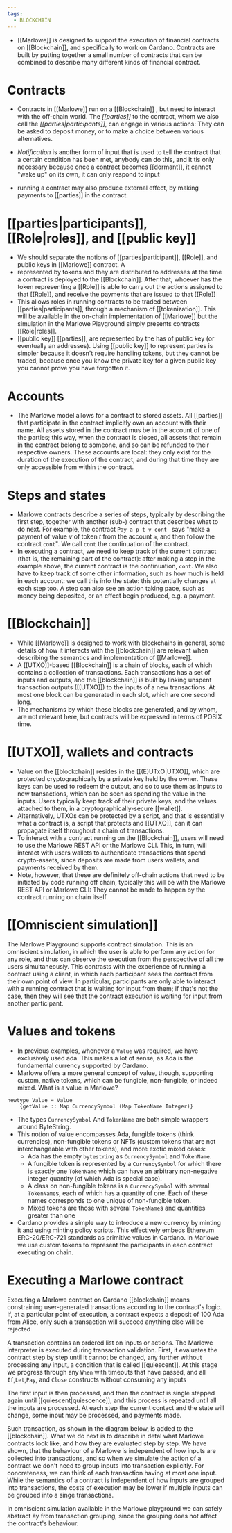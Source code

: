 ```yaml
---
tags:
  - BLOCKCHAIN
---
```

- [[Marlowe]] is designed to support the execution of financial contracts on [[Blockchain]], and specifically to work on Cardano. Contracts are built by putting together a small number of contracts that can be combined to describe many different kinds of financial contract.
# Contracts
* Contracts in [[Marlowe]] run on a [[Blockchain]] , but need to interact with the off-chain world. The *[[parties]]* to the contract, whom we also call the *[[parties|participants]]*, can engage in various actions: They can be asked to deposit money, or to make a choice between various alternatives. 
* *Notification* is another form of input that is used to tell the contract that a certain condition has been met, anybody can do this, and it tis only necessary because once a contract becomes [[dormant]], it cannot "wake up" on its own, it can only respond to input

* running a contract may also produce external effect, by making payments to [[parties]] in the contract.
# [[parties|participants]], [[Role|roles]], and [[public key]]
* We should separate the notions of [[parties|participant]], [[Role]], and public keys in [[Marlowe]] contract. A 
* represented by tokens and they are distributed to addresses at the time a contract is deployed to the [[Blockchain]]. After that, whoever has the token representing a [[Role]] is able to carry out the actions assigned to that [[Role]], and receive the payments that are issued to that [[Role]]
* This allows roles in running contracts to be traded between [[parties|participants]], through a mechanism of [[tokenization]]. This will be available in the on-chain implementation of [[Marlowe]] but the simulation in the Marlowe Playground simply presents contracts [[Role|roles]].
* [[public key]] [[parties]], are represented by the has of public key (or eventually an addresses). Using [[public key]] to represent parties is simpler because it doesn't require handling tokens, but they cannot be traded, because once you know the private key for a given public key you cannot prove you have forgotten it.
# Accounts
* The Marlowe model allows for a contract to stored assets. All [[parties]] that participate in the contract implicitly own an account with their name. All assets stored in the contract mus be in the account of one of the parties; this way, when the contract is closed, all assets that remain in the contract belong to someone, and so can be refunded to their respective owners. These accounts are local: they only exist for the duration of the execution of the contract, and during that time they are only accessible from within the contract.
# Steps and states
* Marlowe contracts describe a series of steps, typically by describing the first step, together with another (sub-) contract that describes what to do next. For example, the contract ```Pay a p t v cont ``` says "make a payment of value $v$ of token $t$ from the account `a`, and then follow the contract `cont`". We  call `cont` the continuation of the contract.
* In executing a contract, we need to keep track of the current contract (that is, the remaining part of the contract): after making a step in the example above, the current contract is the continuation, `cont`.  We also have to keep track of some other information, such as how much is held in each account: we call this info the state: this potentially changes at each step too. A step can also see an action taking pace, such as money being deposited, or an effect begin produced, e.g. a payment.
# [[Blockchain]]
* While [[Marlowe]] is designed to work with blockchains in general, some details of how it interacts with the [[blockchain]] are relevant when describing the semantics and implementation of [[Marlowe]].
* A [[UTXO]]-based [[Blockchain]] is a chain of blocks, each of which contains a collection of transactions. Each transactions has a set of inputs and outputs, and the [[blockchain]] is built by linking unspent transaction outputs ([[UTXO]]) to the inputs of a new transactions. At most one block can be generated in each slot, which are one second long.
* The mechanisms by which these blocks are generated, and by whom, are not relevant here, but contracts will be expressed in terms of POSIX time.
# [[UTXO]], wallets and contracts
* Value on the [[blockchain]] resides in the [[(E)UTxO|UTXO]], which are protected cryptographically by a private key held by the owner. These keys can be used to redeem the output, and so to use them as inputs to new transactions, which can be seen as spending the value in the inputs. Users  typically keep track of their private keys, and the values attached to them, in a cryptographically-secure [[wallet]].
* Alternatively, UTXOs can be protected by a script, and that is essentially what a contract is, a script that protects and [[UTXO]], can it can propagate itself throughout a chain of transactions.
* To interact with a contract running on the [[Blockchain]], users will need to use the Marlowe REST API or the Marlowe CLI. This, in turn, will interact with users wallets to authenticate transactions that spend crypto-assets, since deposits are made from users wallets, and payments received by them.
* Note, however, that these are definitely off-chain actions that need to be initiated by code running off chain, typically this will be with the Marlowe REST API or Marlowe CLI: They cannot be made to happen by the contract running on chain itself.
# [[Omniscient simulation]]
The Marlowe Playground supports contract simulation. This is an omniscient simulation, in which the user is able to perform any action for any role, and thus can observe the execution from the perspective of all the users simultaneously. This contrasts with the experience of running a contract using a client, in which each participant sees the contract from their own point of view. In particular, participants are only able to interact with a running contract that is waiting for input from them; if that's not the case, then they will see that the contract execution is waiting for input from another participant.
# Values and tokens
* In previous examples, whenever a `Value` was required, we have exclusively used ada. This makes a lot of sense, as Ada is the fundamental currency supported by Cardano.
* Marlowe offers a more general concept of value, though, supporting custom, native tokens, which can be fungible, non-fungible, or indeed mixed. What is a value in Marlowe?
``` marlowe
newtype Value = Value
	{getValue :: Map CurrencySymbol (Map TokenName Integer)}
```
* The types `CurrencySymbol` And `TokenName` are both simple wrappers around ByteString.
* This notion of value encompasses Ada, fungible tokens (think currencies), non-fungible tokens or NFTs (custom tokens that are not interchangeable with other tokens), and more exotic mixed cases:
	* Ada has the empty `bytestring` as `CurrencySymbol` and `TokenName`.
	* A fungible token is represented by a `CurrencySymbol` for which there is exactly one `TokenName` which can have an arbitrary non-negative integer quantity (of which Ada is special case).
	* A class on non-fungible tokens is a `CurrencySymbol` with several `TokenName`s, each of which has a quantity of one. Each of these names corresponds to one unique of non-fungible token.
	* Mixed tokens are those with several `TokenName`s and quantities greater than one
* Cardano provides a simple way to introduce a new currency by minting it and using minting policy scripts. This effectively embeds Ethereum ERC-20/ERC-721 standards as primitive values in Cardano. In Marlowe we use custom tokens to represent the participants in each contract executing on chain.
# Executing a Marlowe contract
Executing a Marlowe contract on Cardano [[blockchain]] means constraining user-generated transactions according to the contract's logic. If, at a particular point of execution, a contract expects a deposit of 100 Ada from Alice, only such a transaction will succeed anything else will be rejected

A transaction contains an ordered list on inputs or actions. The Marlowe interpreter is executed during transaction validation. First, it evaluates the contract step by step until it cannot be changed, any further without processing any input, a condition that is called [[quiescent]]. At this stage we progress through any `When` with timeouts that have passed, and all `If`,`Let`,`Pay`, and `Close` constructs without consuming any inputs

The first input is then processed, and then the contract is single stepped again until [[quiescent|quiescence]], and this process is repeated until all the inputs are processed. At each step the current contact and the state will change, some input may be processed, and payments made.

Such transaction, as shown in the diagram below, is added to the [[blockchain]]. What we do next is to describe in detal what Marlowe contracts look like, and how they are evaluated step by step.
We have shown, that the behaviour of a Marlowe is independent of how inputs are collected into transactions, and so when we simulate the action of a contract we don't need to group inputs into transaction explicitly. For concreteness, we can think of each transaction having at most one input. While the semantics of a contract is independent of how inputs are grouped into transactions, the costs of execution may be lower if multiple inputs can be grouped into a singe transactions.

In omniscient simulation available in the Marlowe playground we can safely abstract ây from transaction grouping, since the grouping does not affect the contract's behaviour.